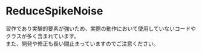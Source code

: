 # ReduceSpikeNoise

習作であり実験的要素が強いため、実際の動作において使用していないコードやクラスが多く含まれています。  
また、開発や修正も長い間止まっていますのでご注意ください。
